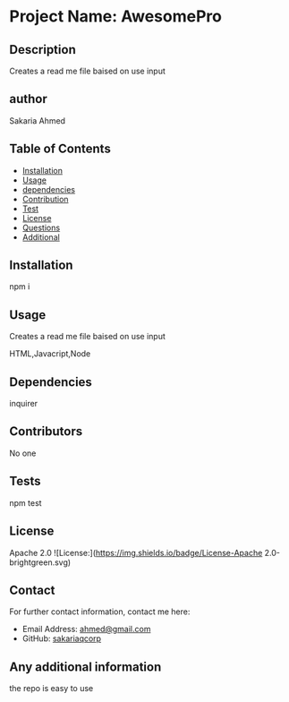 # Project Name: AwesomePro
 
  ## Description
  Creates a read me file baised on use input
  ## author
  Sakaria Ahmed

  ## Table of Contents
  - [Installation](#installation)
  - [Usage](#usage)
  - [dependencies](#dependencies)
  - [Contribution](#contribution)
  - [Test](#tests)
  - [License](#license)
  - [Questions](#Question)
  - [Additional](#additional)

  ## Installation
  npm i
  
  ## Usage

  Creates a read me file baised on use input

  HTML,Javacript,Node

  ## Dependencies
  inquirer

  ## Contributors
  No one
  ## Tests
  npm test
  ## License
  Apache 2.0
  ![License:](https://img.shields.io/badge/License-Apache 2.0-brightgreen.svg)

  ## Contact
  For further contact information, contact me here:
  * Email Address: ahmed@gmail.com
  * GitHub: [sakariaqcorp](https://github.com/sakariaqcorp)
  
  ## Any additional information
  the repo is easy to use
  

  

